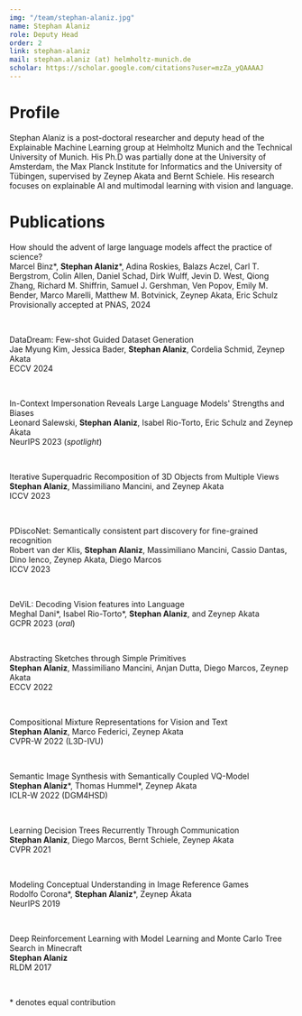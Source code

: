 ```yaml
---
img: "/team/stephan-alaniz.jpg"
name: Stephan Alaniz
role: Deputy Head
order: 2
link: stephan-alaniz
mail: stephan.alaniz (at) helmholtz-munich.de
scholar: https://scholar.google.com/citations?user=mzZa_yQAAAAJ
---
```


# Profile
Stephan Alaniz is a post-doctoral researcher and deputy head of the Explainable Machine Learning group at Helmholtz Munich and the Technical University of Munich. His Ph.D was partially done at the University of Amsterdam, the Max Planck Institute for Informatics and the University of Tübingen, supervised by Zeynep Akata and Bernt Schiele. His research focuses on explainable AI and multimodal learning with vision and language.

# Publications

How should the advent of large language models affect the practice of science?\
Marcel Binz*, **Stephan Alaniz**\*, Adina Roskies, Balazs Aczel, Carl T. Bergstrom, Colin Allen, Daniel Schad, Dirk Wulff, Jevin D. West, Qiong Zhang, Richard M. Shiffrin, Samuel J. Gershman, Ven Popov, Emily M. Bender, Marco Marelli, Matthew M. Botvinick, Zeynep Akata, Eric Schulz\
Provisionally accepted at PNAS, 2024

&nbsp;

DataDream: Few-shot Guided Dataset Generation\
Jae Myung Kim, Jessica Bader, **Stephan Alaniz**, Cordelia Schmid, Zeynep Akata\
ECCV 2024

&nbsp;

In-Context Impersonation Reveals Large Language Models' Strengths and Biases\
Leonard Salewski, **Stephan Alaniz**, Isabel Rio-Torto, Eric Schulz and Zeynep Akata\
NeurIPS 2023 (*spotlight*)

&nbsp;

Iterative Superquadric Recomposition of 3D Objects from Multiple Views\
**Stephan Alaniz**, Massimiliano Mancini, and Zeynep Akata\
ICCV 2023

&nbsp;

PDiscoNet: Semantically consistent part discovery for fine-grained recognition\
Robert van der Klis, **Stephan Alaniz**, Massimiliano Mancini, Cassio Dantas, Dino Ienco, Zeynep Akata, Diego Marcos\
ICCV 2023

&nbsp;

DeViL: Decoding Vision features into Language\
Meghal Dani\*, Isabel Rio-Torto\*, **Stephan Alaniz**, and Zeynep Akata\
GCPR 2023 (*oral*)

&nbsp;

Abstracting Sketches through Simple Primitives\
**Stephan Alaniz**, Massimiliano Mancini, Anjan Dutta, Diego Marcos, Zeynep Akata\
ECCV 2022

&nbsp;

Compositional Mixture Representations for Vision and Text\
**Stephan Alaniz**, Marco Federici, Zeynep Akata\
CVPR-W 2022 (L3D-IVU)

&nbsp;

Semantic Image Synthesis with Semantically Coupled VQ-Model\
**Stephan Alaniz**\*, Thomas Hummel\*, Zeynep Akata\
ICLR-W 2022 (DGM4HSD)

&nbsp;

Learning Decision Trees Recurrently Through Communication\
**Stephan Alaniz**, Diego Marcos, Bernt Schiele, Zeynep Akata\
CVPR 2021

&nbsp;

Modeling Conceptual Understanding in Image Reference Games\
Rodolfo Corona\*, **Stephan Alaniz**\*, Zeynep Akata\
NeurIPS 2019

&nbsp;

Deep Reinforcement Learning with Model Learning and Monte Carlo Tree Search in Minecraft\
**Stephan Alaniz**\
RLDM 2017

&nbsp;

\* denotes equal contribution
